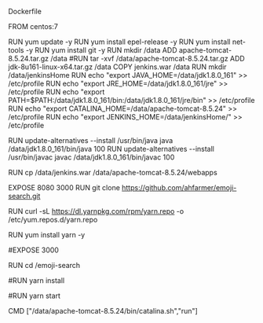 Dockerfile


FROM centos:7

RUN yum update -y
RUN yum install epel-release -y
RUN yum install net-tools -y
RUN yum install git -y
RUN mkdir /data
ADD apache-tomcat-8.5.24.tar.gz /data
#RUN tar -xvf /data/apache-tomcat-8.5.24.tar.gz
ADD jdk-8u161-linux-x64.tar.gz /data
COPY jenkins.war /data
RUN mkdir /data/jenkinsHome
RUN echo "export JAVA_HOME=/data/jdk1.8.0_161" >> /etc/profile
RUN echo "export JRE_HOME=/data/jdk1.8.0_161/jre" >> /etc/profile
RUN echo "export PATH=$PATH:/data/jdk1.8.0_161/bin:/data/jdk1.8.0_161/jre/bin" >> /etc/profile
RUN echo "export CATALINA_HOME=/data/apache-tomcat-8.5.24" >> /etc/profile
RUN echo "export JENKINS_HOME=/data/jenkinsHome/" >> /etc/profile

RUN update-alternatives --install /usr/bin/java java /data/jdk1.8.0_161/bin/java 100
RUN update-alternatives --install /usr/bin/javac javac /data/jdk1.8.0_161/bin/javac 100

RUN cp /data/jenkins.war /data/apache-tomcat-8.5.24/webapps

EXPOSE 8080 3000
RUN git clone https://github.com/ahfarmer/emoji-search.git

RUN curl -sL https://dl.yarnpkg.com/rpm/yarn.repo -o /etc/yum.repos.d/yarn.repo

RUN yum install yarn -y

#EXPOSE 3000

RUN cd /emoji-search

#RUN yarn install

#RUN yarn start

CMD ["/data/apache-tomcat-8.5.24/bin/catalina.sh","run"]

